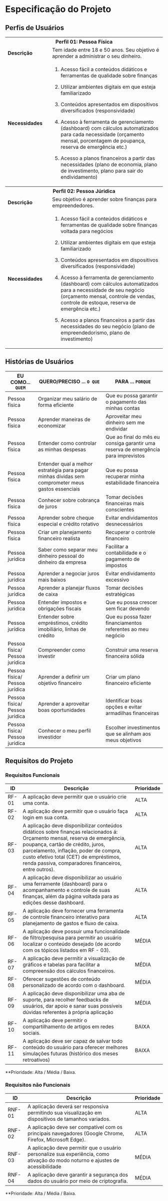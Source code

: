 # Especificação do Projeto

## Perfis de Usuários


<table>
<tbody>
<tr align=center>
<th colspan="2">Perfil 01: Pessoa Física </th>
</tr>
<tr>
<td width="150px"><b>Descrição</b></td>
<td width="600px">Tem idade entre 18 e 50 anos. Seu objetivo é aprender a administrar o seu dinheiro. </td>
</tr>
<tr>
<td><b>Necessidades</b></td>
<td align="left">
  
  
1. Acesso fácil a conteúdos didáticos e ferramentas de qualidade sobre finanças
  
2. Utilizar ambientes digitais em que esteja familiarizado
   
3. Conteúdos apresentados em dispositivos diversificados (responsividade)
   
4. Acesso à ferramenta de gerenciamento (dashboard) com cálculos automatizados para cada necessidade (orçamento mensal, porcentagem de poupança, reserva de 
  emergência etc.)

5. Acesso a planos financeiros a partir das necessidades (plano de economia, plano de investimento, plano para sair do endividamento)
</td>
</tr>
<tr align=center>
<th colspan="2">Perfil 02: Pessoa Júridica </th>
</tr>
<tr>
<td width="150px"><b>Descrição</b></td>
<td width="600px">Seu objetivo é aprender sobre finanças para empreendedores.  </td>
</tr>
<tr>
<td><b>Necessidades</b></td>
<td align="left">
  
  
1. Acesso fácil a conteúdos didáticos e ferramentas de qualidade sobre finanças voltada para negócios 
  
2. Utilizar ambientes digitais em que esteja familiarizado
   
3. Conteúdos apresentados em dispositivos diversificados (responsividade)
   
4. Acesso à ferramenta de gerenciamento (dashboard) com cálculos automatizados para a necessidade de seu negócio (orçamento mensal, controle de vendas, controle de estoque, reserva de emergência etc.) 

5. Acesso a planos financeiros a partir das necessidades do seu negócio (plano de empreendedorismo, plano de investimento) 
</td>
</tr>
</tbody>
</table>


## Histórias de Usuários


|EU COMO... `QUEM`   | QUERO/PRECISO ... `O QUE`                      |PARA ... `PORQUE`                                    |
|--------------------|------------------------------------------------|-----------------------------------------------------|
| Pessoa física      |Organizar meu salário de forma eficiente        |Que eu possa garantir o pagamento das minhas contas  |
| Pessoa física      |Aprender maneiras de economizar                 |Aproveitar meu dinheiro sem me endividar             |
| Pessoa física      |Entender como controlar as minhas despesas      |Que ao final do mês eu consiga garantir uma reserva de emergência para imprevistos|
| Pessoa física      |Entender qual a melhor estratégia para pagar minhas dívidas sem comprometer meus gastos essenciais |Que eu possa recuperar minha estabilidade financeira |
| Pessoa física      |Conhecer sobre cobrança de juros                |Tomar decisões financeiras mais conscientes          |
| Pessoa física      |Aprender sobre cheque especial e crédito rotativo |Evitar endividamentos desnecessários               |
| Pessoa física      |Criar um planejamento financeiro realista       |Recuperar o controle financeiro                      |
| Pessoa jurídica    |Saber como separar meu dinheiro pessoal do dinheiro da empresa |Facilitar a contabilidade e o pagamento de impostos |
| Pessoa jurídica    |Aprender a negociar juros mais baixos           |Evitar endividamento excessivo                       |
| Pessoa jurídica    |Aprender a planejar fluxos de caixa             |Tomar decisões estratégicas                          |
| Pessoa jurídica    |Entender impostos e obrigações fiscais          |Que eu possa crescer sem ficar devendo               |
| Pessoa jurídica    |Entender sobre empréstimos, crédito imobiliário, linhas de crédito|Que eu possa fazer financiamentos referentes ao meu negócio|
|Pessoa física/ Pessoa jurídica|Compreender como investir             |Construir uma reserva financeira sólida              |
|Pessoa física/ Pessoa jurídica|Aprender a definir um objetivo financeiro|Criar um plano financeiro eficiente               |
|Pessoa física/ Pessoa jurídica|Aprender a aproveitar boas oportunidades|Identificar boas opções e evitar armadilhas financeiras|
|Pessoa física/ Pessoa jurídica|Conhecer o meu perfil investidor      |Escolher investimentos que se alinham aos meus objetivos|

## Requisitos do Projeto


### Requisitos Funcionais



|ID     | Descrição                                                                                                                                 | Prioridade |
|-------|-------------------------------------------------------------------------------------------------------------------------------------------|------------|
| RF-01 |A aplicação deve permitir que o usuário crie uma conta.                                                                                    |   ALTA     | 
| RF-02 |A aplicação deve permitir que o usuário faça login em sua conta.                                                                           |   ALTA     |
| RF-03 |A aplicação deve disponibilizar conteúdos didáticos sobre finanças relacionados á: Orçamento mensal, reserva de emergência, poupança, cartão de crédito, juros, parcelamento, inflação, poder de compra, custo efetivo total (CET) de empréstimos, renda passiva, comparadores financeiros, entre outros).          |   ALTA     |
| RF-04 |A aplicação deve disponibilizar ao usuário uma ferramente (dashboard) para o acompanhamento e controle de suas finanças, além da página voltada para as edições desse dashboard.                                                                                                                                          |   ALTA     |
| RF-05 |A aplicação deve fornecer uma ferramenta de controle financeiro interativo para planejamento de gastos e fluxo de caixa.                   |   ALTA     |
| RF-06 |A aplicação deve possuir uma funcionalidade de filtro/pesquisa para permitir ao usuário localizar o conteúdo desejado (de acordo com os tópicos listados em RF - 03).                                                                                                                                        |   MÉDIA    |
| RF-07 |A aplicação deve permitir a visualização de gráficos e tabelas para facilitar a compreensão dos cálculos financeiros.                      |   MÉDIA    |
| RF-08 |Oferecer sugestões de conteúdo personalizado de acordo com o dashboard.                                                                    |   MÉDIA    |
| RF-09 |A aplicação deve disponibilizar uma aba de suporte, para recolher feedbacks de usuários, dar apoio e sanar suas possíveis dúvidas referentes à própria aplicação                                                                                                                                           |   MÉDIA    |
| RF-10 |A aplicação deve permitir o compartilhamento de artigos em redes sociais.                                                                  |   BAIXA    |
| RF-11 |A aplicação deve ser capaz de salvar todo conteúdo do usuário para oferecer melhores simulações futuras (histórico dos meses retroativos)  |   BAIXA    |

**Prioridade: Alta / Média / Baixa. 

### Requisitos não Funcionais


|ID      | Descrição                                                                                                                             |Prioridade |
|--------|---------------------------------------------------------------------------------------------------------------------------------------|-----------|
| RNF-01 |A aplicação deverá ser responsiva permitindo sua visualização em dispositivos de tamanhos variados.                                    |   ALTA    | 
| RNF-02 |A aplicação deve ser compatível com os principais navegadores (Google Chrome, Firefox, Microsoft Edge).                                |   ALTA    | 
| RNF-03 |A aplicação deve permitir que o usuário personalize sua experiência, como ativação do modo noturno e ajustes de acessibilidade         |   MÉDIA   | 
| RNF-04 |A aplicação deve garantir a segurança dos dados do usuário por meio de criptografia.                                                   |   MÉDIA   | 

**Prioridade: Alta / Média / Baixa. 

